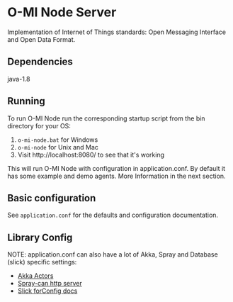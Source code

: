 O-MI Node Server
================

Implementation of Internet of Things standards: Open Messaging Interface and Open Data Format.

Dependencies
------------

java-1.8


Running
-------
To run O-MI Node run the corresponding startup script from the bin directory for your OS:

1. `o-mi-node.bat` for Windows
2. `o-mi-node` for Unix and Mac
3. Visit http://localhost:8080/ to see that it's working

This will run O-MI Node with configuration in application.conf.
By default it has some example and demo agents.
More Information in the next section.

Basic configuration
-------------------

See `application.conf` for the defaults and configuration documentation.


Library Config
--------------

NOTE: application.conf can also have a lot of Akka, Spray and Database (slick) specific settings:

- [Akka Actors](http://doc.akka.io/docs/akka/2.3.9/general/configuration.html)
- [Spray-can http server](http://spray.io/documentation/1.2.2/spray-can/configuration/)
- [Slick forConfig docs](http://slick.typesafe.com/doc/3.0.0-RC2/api/index.html#slick.jdbc.JdbcBackend$DatabaseFactoryDef@forConfig\(String,Config,Driver\):Database)

